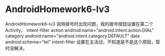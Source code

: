 # AndroidHomework6-lv3
AndroidHomework6-lv3
调用拨号时出现问题，我的拨号按钮设置在第二个Activity，
intent-filter
     action android:name="android.intent.action.DIAL"
     category android:name="android.intent.category.DEFAULT"
     data android:scheme="tel"
intent-filter
设置在主活动，不知道是不是这个原因，暂时没解决。
